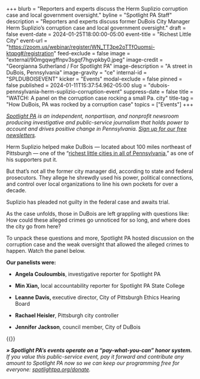 +++
blurb = "Reporters and experts discuss the Herm Suplizio corruption case and local government oversight."
byline = "Spotlight PA Staff"
description = "Reporters and experts discuss former DuBois City Manager Herm Suplizio’s corruption case and local government oversight."
draft = false
event-date = 2024-01-25T18:00:00-05:00
event-title = "Richest Little City"
event-url = "https://zoom.us/webinar/register/WN_TT3pe2oTTfOuomsi-ktqpg#/registration"
feed-exclude = false
image = "external/90mgqwgffnpv3sgqf7hgvpkby0.jpeg"
image-credit = "Georgianna Sutherland / For Spotlight PA"
image-description = "A street in DuBois, Pennsylvania"
image-gravity = "ce"
internal-id = "SPLDUBOISEVENT"
kicker = "Events"
modal-exclude = false
pinned = false
published = 2024-01-11T15:37:54.962-05:00
slug = "dubois-pennsylvania-herm-suplizio-corruption-event"
suppress-date = false
title = "WATCH: A panel on the corruption case rocking a small Pa. city"
title-tag = "How DuBois, PA was rocked by a corruption case"
topics = ["Events"]
+++

<a href="https://www.spotlightpa.org/"><em>Spotlight PA</em></a><em> is an independent, nonpartisan, and nonprofit newsroom producing investigative and public-service journalism that holds power to account and drives positive change in Pennsylvania. </em><a href="https://www.spotlightpa.org/newsletters"><em>Sign up for our free newsletters</em></a><em>.</em>

Herm Suplizio helped make DuBois — located about 100 miles northeast of Pittsburgh — one of the “<a href="https://www.spotlightpa.org/series/richest-little-city/">richest little cities in all of Pennsylvania</a>,” as one of his supporters put it.

But that’s not all the former city manager did, according to state and federal prosecutors. They allege he shrewdly used his power, political connections, and control over local organizations to line his own pockets for over a decade.

Suplizio has pleaded not guilty in the federal case and awaits trial.

As the case unfolds, those in DuBois are left grappling with questions like: How could these alleged crimes go unnoticed for so long, and where does the city go from here?

To unpack these questions and more, Spotlight PA hosted discussion on the corruption case and the weak oversight that allowed the alleged crimes to happen. Watch the panel below.

<strong>Our panelists were:</strong>

- <strong>Angela Couloumbis</strong>, investigative reporter for Spotlight PA

- <strong>Min Xian,</strong> local accountability reporter for Spotlight PA State College

- <strong>Leanne Davis, </strong>executive director, City of Pittsburgh Ethics Hearing Board

- <strong>Rachael Heisler</strong>, Pittsburgh city controller

- <strong>Jennifer</strong> <strong>Jackson</strong>, council member, City of DuBois

{{<youtube id="V1LEuj3-Pp4" loading="lazy">}}

<strong><em>» Spotlight PA’s events operate on a “pay-what-you-can” honor system.</em></strong><em> If you value this public-service event, pay it forward and contribute any amount to Spotlight PA now so we can keep our programming free for everyone: </em><a href="http://spotlightpa.org/donate"><em>spotlightpa.org/donate</em></a><em>.</em>

